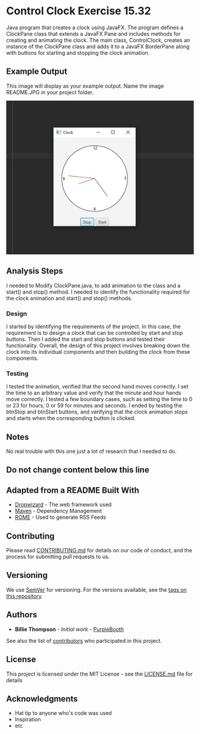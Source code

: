 # Control Clock Exercise 15.32

Java program that creates a clock using JavaFX. 
The program defines a ClockPane class that extends a JavaFX Pane and includes methods for creating and animating the clock.
The main class, ControlClock, creates an instance of the ClockPane class and adds it to a JavaFX BorderPane along with buttons for starting and stopping the clock animation.

## Example Output

This image will display as your example output. Name the image README.JPG in your project folder.

![Sample Output](README.JPG)

## Analysis Steps

I needed to Modify ClockPane.java, to add animation to the class and a start() and stop() method.
I needed to identify the functionality required for the clock animation and start() and stop() methods.

### Design

I started by identifying the requirements of the project. In this case, the requirement is to design a clock that can be controlled by start and stop buttons.
Then I added the start and stop buttons and tested their functionality. Overall, the design of this project involves breaking down the clock into its individual components and then building the clock from these components.

### Testing

I tested the animation, verified that the second hand moves correctly. 
I set the time to an arbitrary value and verify that the minute and hour hands move correctly.
I tested a few boundary cases, such as setting the time to 0 or 23 for hours, 0 or 59 for minutes and seconds.
I ended by testing the btnStop and btnStart buttons, and verifying that the clock animation stops and starts when the corresponding button is clicked.

## Notes

No real trouble with this one just a lot of research that I needed to do.

## Do not change content below this line
## Adapted from a README Built With

* [Dropwizard](http://www.dropwizard.io/1.0.2/docs/) - The web framework used
* [Maven](https://maven.apache.org/) - Dependency Management
* [ROME](https://rometools.github.io/rome/) - Used to generate RSS Feeds

## Contributing

Please read [CONTRIBUTING.md](https://gist.github.com/PurpleBooth/b24679402957c63ec426) for details on our code of conduct, and the process for submitting pull requests to us.

## Versioning

We use [SemVer](http://semver.org/) for versioning. For the versions available, see the [tags on this repository](https://github.com/your/project/tags). 

## Authors

* **Billie Thompson** - *Initial work* - [PurpleBooth](https://github.com/PurpleBooth)

See also the list of [contributors](https://github.com/your/project/contributors) who participated in this project.

## License

This project is licensed under the MIT License - see the [LICENSE.md](LICENSE.md) file for details

## Acknowledgments

* Hat tip to anyone who's code was used
* Inspiration
* etc
